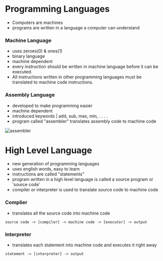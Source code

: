 # Programming Languages
- Computers are machines
- programs are written in a language a computer can understand

### Machine Language
- uses zeroes(0) & ones(1)
- binary language
- machine dependent
- every instruction should be written in machine language before it can be executed.
- All instructions written in other programming languages must be translated to machine code instructions.

### Assembly Language
- developed to make programming easier
- machine dependent
- introduced keywords | add, sub, max, min, . . . .
- program called "assembler" translates assembly code to machine code

![assembler](https://res.cloudinary.com/dqab7rimk/image/upload/v1693239792/Java/assembler_smxxhb.jpg)

# High Level Language
- new generation of programming languages
- uses english words, easy to learn
- instructions are called "statements"
- program written in a high level language is called a source program or 'source code'
- compiler or interpreter is used to translate source code to machine code

### Complier
- translates all the source code into machine code
  
```
source code -> [compiler] -> machine code -> [executor] -> output
```

### Interpreter
- translates each statement into machine code and executes it right away
```
statement -> [interpreter] -> output
```